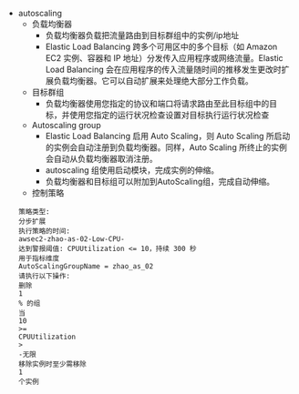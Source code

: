 - autoscaling
	- 负载均衡器
		- 负载均衡器负载把流量路由到目标群组中的实例/ip地址
		- Elastic Load Balancing 跨多个可用区中的多个目标（如 Amazon EC2 实例、容器和 IP 地址）分发传入应用程序或网络流量。Elastic Load Balancing 会在应用程序的传入流量随时间的推移发生更改时扩展负载均衡器。它可以自动扩展来处理绝大部分工作负载。
	- 目标群组
		- 负载均衡器使用您指定的协议和端口将请求路由至此目标组中的目标，并使用您指定的运行状况检查设置对目标执行运行状况检查
	- Autoscaling group
		- Elastic Load Balancing 启用 Auto Scaling，则 Auto Scaling 所启动的实例会自动注册到负载均衡器。同样，Auto Scaling 所终止的实例会自动从负载均衡器取消注册。
		- autoscaling 组使用启动模块，完成实例的伸缩。
		- 负载均衡器和目标组可以附加到AutoScaling组，完成自动伸缩。
	- 控制策略
	```
	策略类型:
	分步扩展
	执行策略的时间:
	awsec2-zhao-as-02-Low-CPU-	
	达到警报阈值: CPUUtilization <= 10，持续 300 秒
	用于指标维度
	AutoScalingGroupName = zhao_as_02
	请执行以下操作:
	删除	
	1
	% 的组	
	当
	10
	>=
	CPUUtilization
	>
	-无限
	移除实例时至少需移除
	1
	个实例

	```
	
